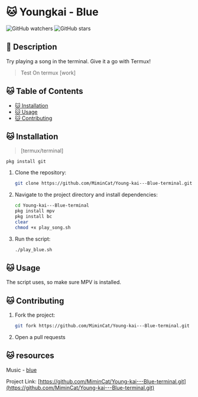 # 🐱 Youngkai - Blue

![GitHub watchers](https://img.shields.io/github/watchers/mimincat/Young-kai---Blue-terminal?style=social&logo=github&label=Watchers)
![GitHub stars](https://img.shields.io/github/stars/mimincat/Young-kai---Blue-terminal?style=social&logo=github&label=Stars)

## 🐾 Description
Try playing a song in the terminal. Give it a go with Termux!
> Test On termux [work]

## 🐱 Table of Contents
- [🐱 Installation](#installation)
- [🐱 Usage](#usage)
- [🐱 Contributing](#contributing)

## 🐱 Installation 
>[termux/terminal]
>
```pkg install git```
1. Clone the repository:
    ```sh
    git clone https://github.com/MiminCat/Young-kai---Blue-terminal.git
    ```
2. Navigate to the project directory and install dependencies:
    ```sh
    cd Young-kai---Blue-terminal
    pkg install mpv
    pkg install bc
    clear
    chmod +x play_song.sh
    ```
3. Run the script:
    ```sh
    ./play_blue.sh
    ```

## 🐱 Usage
The script uses, so make sure MPV is installed.

## 🐱 Contributing
1. Fork the project:
    ```sh
    git fork https://github.com/MiminCat/Young-kai---Blue-terminal.git
    ```
2. Open a pull requests
## 🐱 resources
Music - [blue](https://youtu.be/IpFX2vq8HKw?si=O8Wp-FEIPVrpxnyc)

Project Link: [https://github.com/MiminCat/Young-kai---Blue-terminal.git](https://github.com/MiminCat/Young-kai---Blue-terminal.git)
